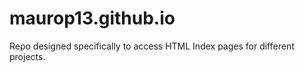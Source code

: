 # maurop13.github.io
Repo designed specifically to access HTML Index pages for different projects. 
